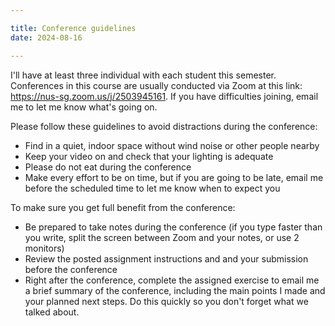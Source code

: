 ```yaml
---

title: Conference guidelines
date: 2024-08-16

---
```


I'll have at least three  individual with each student this semester. Conferences in this course are usually conducted via Zoom at this link: <https://nus-sg.zoom.us/j/2503945161>. If you have difficulties joining, email me to let me know what's going on.

Please follow these guidelines to avoid distractions during the conference:

- Find in a quiet, indoor space without wind noise or other people nearby
- Keep your video on and check that your lighting is adequate
- Please do not eat during the conference
- Make every effort to be on time, but if you are going to be late, email me before the scheduled time to let me know when to expect you

To make sure you get full benefit from the conference:

- Be prepared to take notes during the conference (if you type faster than you write, split the screen between Zoom and your notes, or use 2 monitors)
- Review the posted assignment instructions and and your submission before the conference
- Right after the conference, complete the assigned exercise to email me a brief summary of the conference, including the main points I made and your planned next steps. Do this quickly so you don't forget what we talked about.
